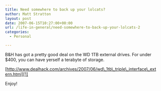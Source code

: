 ```yaml
---
title: Need somewhere to back up your lolcats?
author: Matt Stratton
layout: post
date: 2007-06-15T10:27:00+00:00
url: /life-in-general/need-somewhere-to-back-up-your-lolcats-2
categories:
  - Personal

---
```

B&H has got a pretty good deal on the WD 1TB external drives. For under $400, you can have yerself a terabyte of storage.

[http://www.dealhack.com/archives/2007/06/wd\_1tb\_triple\_interface\_extern.html][1]

Enjoy!

 [1]: http://www.dealhack.com/archives/2007/06/wd_1tb_triple_interface_extern.html